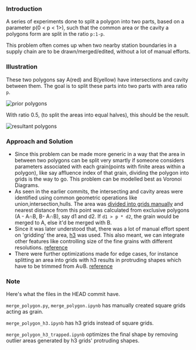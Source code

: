 ### Introduction

A series of experiments done to split a polygon into two parts, based on a parameter p(0 < p < 1>), such that the common area or the cavity a polygons form are split in the ratio `p:1-p`.

This problem often comes up when two nearby station boundaries in a supply chain are to be drawn/merged/edited, without a lot of manual efforts.

### Illustration

These two polygons say A(red) and B(yellow) have intersections and cavity between them. The goal is to split these parts into two parts with area ratio `p`. 

![prior polygons](https://i.imgur.com/Rn4CstQ.png)

With ratio 0.5, (to split the areas into equal halves), this should be the result.

![resultant polygons](https://i.imgur.com/a65Klmt.png)

### Approach and Solution

- Since this problem can be made more generic in a way that the area in between two polygons can be split very smartly if someone considers parameters associated with each grain(points with finite areas within a polygon), like say affluence index of that grain, dividing the polygon into grids is the way to go. This problem can be modelled best as Voronoi Diagrams.
- As seen in the earlier commits, the intersecting and cavity areas were identified using common geometric operations like union,intersection,hulls. The area was [divided into grids manually](https://github.com/plant99/merge-polygons/blob/c67b5d0993d75cdcb35a7ce986d063192f2e5f09/merge_polygon.py#L94) and nearest distance from this point was calculated from exclusive polygons (A - A∩B, B- A∩B), say d1 and d2. If `d1 > p * d2`, the grain would be merged to A, else it'd be merged with B.
- Since it was later understood that, there was a lot of manual effort spent on 'gridding' the area, [h3](https://github.com/uber/h3) was used. This also meant, we can integrate other features like controlling size of the fine grains with different resolutions. [reference](https://github.com/plant99/merge-polygons/blob/060c0222bfd3d8616888298ae7b4e5de3428efe5/merge_polygons_h3.ipynb)
- There were further optimizations made for edge cases, for instance splitting an area into grids with h3 results in protruding shapes which have to be trimmed from A∪B. [reference](https://github.com/plant99/merge-polygons/blob/060c0222bfd3d8616888298ae7b4e5de3428efe5/merge_polygons_h3_trapped.ipynb)

### Note

Here's what the files in the HEAD commit have.

`merge_polygon.py`,  `merge_polygon.ipynb` has manually created square grids acting as grain.

`merge_polygon_h3.ipynb` has h3 grids instead of square grids.

`merge_polygon_h3_trapped.ipynb` optimizes the final shape by removing outlier areas generated by h3 grids' protruding shapes.

